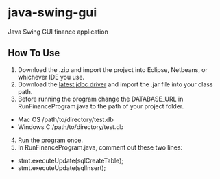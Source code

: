 # java-swing-gui
Java Swing GUI finance application

## How To Use

1. Download the .zip and import the project into Eclipse, Netbeans, or whichever IDE you use.
2. Download the [latest jdbc driver](https://bitbucket.org/xerial/sqlite-jdbc/downloads/) and import the .jar file into your class path.
3. Before running the program change the DATABASE_URL in RunFinanceProgram.java to the path of your project folder.

- Mac OS /path/to/directory/test.db
- Windows C:/path/to/directory/test.db

4. Run the program once.
5. In RunFinanceProgram.java, comment out these two lines:

- stmt.executeUpdate(sqlCreateTable);
- stmt.executeUpdate(sqlInsert);


